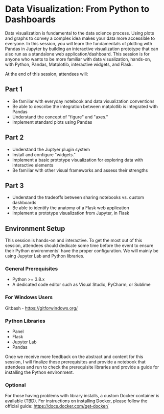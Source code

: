 # Data Visualization: From Python to Dashboards

Data visualization is fundamental to the data science process.  Using plots and graphs to convey a complex idea makes your data more accessible to everyone.  In this session, you will learn the fundamentals of plotting with Pandas in Jupyter by building an interactive visualization prototype that can also run as a standalone web application/dashboard.  This session is for anyone who wants to be more familiar with data visualization, hands-on, with Python, Pandas, Matplotlib, interactive widgets, and Flask.

At the end of this session, attendees will:

## Part 1
- Be familiar with everyday notebook and data visualization conventions 
- Be able to describe the integration between matplotlib is integrated with Pandas
- Understand the concept of "figure" and "axes." 
- Implement standard plots using Pandas

## Part 2
- Understand the Juptyer plugin system
- Install and configure "widgets."
- Implement a basic prototype visualization for exploring data with interactive elements
- Be familiar with other visual frameworks and assess their strengths 

## Part 3
- Understand the tradeoffs between sharing notebooks vs. custom dashboards
- Be able to identify the anatomy of a Flask web application
- Implement a prototype visualization from Jupyter, in Flask

## Environment Setup

This session is hands-on and interactive.  To get the most out of this session, attendees should dedicate some time before the event to ensure their Python environments' have the proper configuration.  We will mainly be using Jupyter Lab and Python libraries.

### General Prerequisites
- Python >= 3.8.x
- A dedicated code editor such as Visual Studio, PyCharm, or Sublime

### For Windows Users
Gitbash - https://gitforwindows.org/

### Python Libraries
- Panel
- Flask
- Jupyter Lab
- Pandas

Once we receive more feedback on the abstract and content for this session, I will finalize these prerequisites and provide a notebook that attendees and run to check the prerequisite libraries and provide a guide for installing the Python environment.

### Optional
For those having problems with library installs, a custom Docker container is available (TBD).  For instructions on installing Docker, please follow the official guide:
https://docs.docker.com/get-docker/
